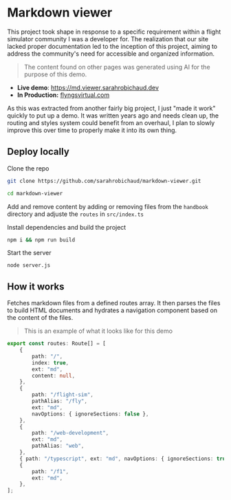 # Markdown viewer

This project took shape in response to a specific requirement within a flight simulator community I was a developer for. The realization that our site lacked proper documentation led to the inception of this project, aiming to address the community's need for accessible and organized information.

> The content found on other pages was generated using AI for the purpose of this demo.

- **Live demo**: https://md.viewer.sarahrobichaud.dev
- **In Production:** [flyngsvirtual.com](https://flyngsvirtual.com/handbook#)


As this was extracted from another fairly big project, I just "made it work" quickly to put up a demo. It was written years ago and needs clean up, the routing and styles system could benefit from an overhaul, I plan to slowly improve this over time to properly make it into its own thing.

## Deploy locally 

Clone the repo
```sh
git clone https://github.com/sarahrobichaud/markdown-viewer.git
```
```sh
cd markdown-viewer
```
Add and remove content by adding or removing files from the `handbook` directory and adjuste the `routes` in `src/index.ts`

Install dependencies and build the project
```sh
npm i && npm run build
```
Start the server
```
node server.js
```


## How it works

Fetches markdown files from a defined routes array. It then parses the files to build HTML documents and hydrates a navigation component based on the content of the files.

> This is an example of what it looks like for this demo

```ts
export const routes: Route[] = [
    {
        path: "/",
        index: true,
        ext: "md",
        content: null,
    },
    {
        path: "/flight-sim",
        pathAlias: "/fly",
        ext: "md",
        navOptions: { ignoreSections: false },
    },
    {
        path: "/web-development",
        ext: "md",
        pathAlias: "web",
    },
    { path: "/typescript", ext: "md", navOptions: { ignoreSections: true } },
    {
        path: "/f1",
        ext: "md",
    },
];
```


